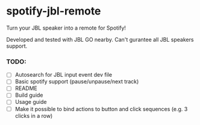 # spotify-jbl-remote

Turn your JBL speaker into a remote for Spotify!

Developed and tested with JBL GO nearby. Can't gurantee all JBL speakers support.

### TODO:
- [ ] Autosearch for JBL input event dev file
- [ ] Basic spotify support (pause/unpause/next track)
- [ ] README
- [ ] Build guide
- [ ] Usage guide
- [ ] Make it possible to bind actions to button and click sequences (e.g. 3 clicks in a row)
